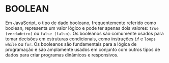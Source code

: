 # BOOLEAN

Em JavaScript, o tipo de dado booleano, frequentemente referido como boolean, representa um valor lógico e pode ter apenas dois valores: `true (verdadeiro)` ou `false (falso)`. Os booleanos são comumente usados para tomar decisões em estruturas condicionais, como instruções `if` e `loops while` ou `for`. Os booleanos são fundamentais para a lógica de programação e são amplamente usados em conjunto com outros tipos de dados para criar programas dinâmicos e responsivos.
